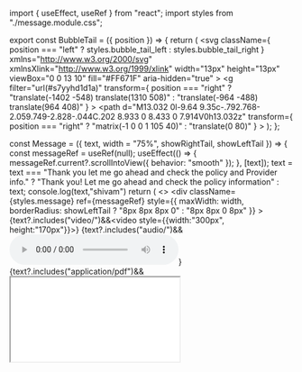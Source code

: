 import { useEffect, useRef } from "react";
import styles from "./message.module.css";

export const BubbleTail = ({ position }) => {
  return (
    <svg
      className={
        position === "left" ? styles.bubble_tail_left : styles.bubble_tail_right
      }
      xmlns="http://www.w3.org/2000/svg"
      xmlnsXlink="http://www.w3.org/1999/xlink"
      width="13px"
      height="13px"
      viewBox="0 0 13 10"
      fill="#FF671F"
      aria-hidden="true"
    >
      <defs>
        <filter id="s7yyhd1d1a">
          <feColorMatrix in="SourceGraphic"></feColorMatrix>
        </filter>
      </defs>
      <g
        filter="url(#s7yyhd1d1a)"
        transform={
          position === "right"
            ? "translate(-1402 -548) translate(1310 508)"
            : "translate(-964 -488) translate(964 408)"
        }
      >
        <g>
          <path
            d="M13.032 0l-9.64 9.35c-.792.768-2.059.749-2.828-.044C.202 8.933 0 8.433 0 7.914V0h13.032z"
            transform={
              position === "right"
                ? "matrix(-1 0 0 1 105 40)"
                : "translate(0 80)"
            }
          ></path>
        </g>
      </g>
    </svg>
  );
};

const Message = ({ text, width = "75%", showRightTail, showLeftTail }) => {
  const messageRef = useRef(null);
  useEffect(() => {
    messageRef.current?.scrollIntoView({ behavior: "smooth" });
  }, [text]);
  text = text === "Thank you let me go ahead and check the policy and Provider info." ? "Thank you! Let me go ahead and check the policy information" : text;
  console.log(text,"shivam")
  return (
    <>
      <div
        className={styles.message}
        ref={messageRef}
        style={{ maxWidth: width, borderRadius: showLeftTail ? "8px 8px 8px 0" : "8px 8px 0 8px" }}
      >
        {text?.includes("video/")&&<video style={{width:"300px", height:"170px"}}><source src={text}/></video>}
        {text?.includes("audio/")&&<audio controls><source src={text}/></audio>}
        {text?.includes("application/pdf")&&<iframe src={text}/>} 
        {/* {text?.includes("openxmlformats")&&<iframe src={text}/>} */}
        {text?.includes("image/")&&<img src={text} style={{width:"300px", height:"170px"}}/>}
        {!text?.includes("image/")&&!text?.includes("audio/")&&!text?.includes("video/")&&!text?.includes("application/pdf")&&<div dangerouslySetInnerHTML={{ __html: text }} />}
        {(showLeftTail || showRightTail) && (
          <BubbleTail position={showLeftTail ? "left" : "right"} />
        )}
      </div>
    </>
  );
};

export default Message;
//{text?.includes("audio")?<audio controls><source src={text}/></audio>:<div dangerouslySetInnerHTML={{ __html: text }} />}

{/* {text?.includes("image")||text?.includes("audio")?<img src={text} style={{width:"300px", height:"170px"}}/>:<div dangerouslySetInnerHTML={{ __html: text }} />} */}
